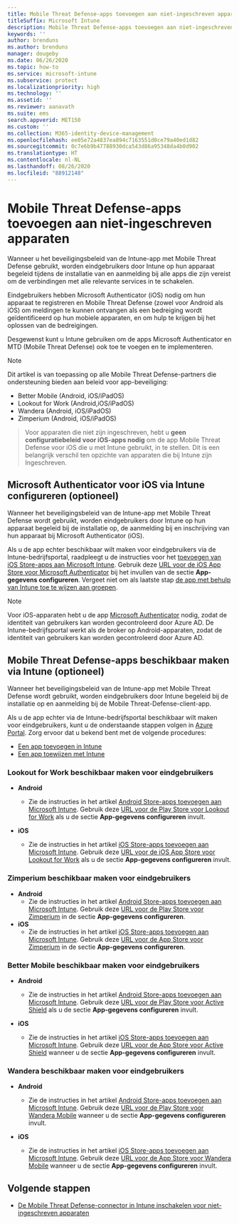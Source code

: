 ```yaml
---
title: Mobile Threat Defense-apps toevoegen aan niet-ingeschreven apparaten
titleSuffix: Microsoft Intune
description: Mobile Threat Defense-apps toevoegen aan niet-ingeschreven apparaten door apparaatgebruikers.
keywords: ''
author: brenduns
ms.author: brenduns
manager: dougeby
ms.date: 06/26/2020
ms.topic: how-to
ms.service: microsoft-intune
ms.subservice: protect
ms.localizationpriority: high
ms.technology: ''
ms.assetid: ''
ms.reviewer: aanavath
ms.suite: ems
search.appverid: MET150
ms.custom: ''
ms.collection: M365-identity-device-management
ms.openlocfilehash: ee05e72a4837ea894c7163551d0ce79a40ed1d82
ms.sourcegitcommit: 0c7e6b9b47788930dca543d86a95348da4b0d902
ms.translationtype: HT
ms.contentlocale: nl-NL
ms.lasthandoff: 08/26/2020
ms.locfileid: "88912148"
---
```

# <a name="add-mobile-threat-defense-apps-to-unenrolled-devices"></a>Mobile Threat Defense-apps toevoegen aan niet-ingeschreven apparaten

Wanneer u het beveiligingsbeleid van de Intune-app met Mobile Threat Defense gebruikt, worden eindgebruikers door Intune op hun apparaat begeleid tijdens de installatie van en aanmelding bij alle apps die zijn vereist om de verbindingen met alle relevante services in te schakelen.

Eindgebruikers hebben Microsoft Authenticator (iOS) nodig om hun apparaat te registreren en Mobile Threat Defense (zowel voor Android als iOS) om meldingen te kunnen ontvangen als een bedreiging wordt geïdentificeerd op hun mobiele apparaten, en om hulp te krijgen bij het oplossen van de bedreigingen.

Desgewenst kunt u Intune gebruiken om de apps Microsoft Authenticator en MTD (Mobile Threat Defense) ook toe te voegen en te implementeren.

> [!NOTE]
> Dit artikel is van toepassing op alle Mobile Threat Defense-partners die ondersteuning bieden aan beleid voor app-beveiliging:
>
> - Better Mobile (Android, iOS/iPadOS)
> - Lookout for Work (Android,iOS/iPadOS)
> - Wandera (Android, iOS/iPadOS)
> - Zimperium (Android, iOS/iPadOS)

> Voor apparaten die niet zijn ingeschreven, hebt u **geen configuratiebeleid voor iOS-apps nodig** om de app Mobile Threat Defense voor iOS die u met Intune gebruikt, in te stellen. Dit is een belangrijk verschil ten opzichte van apparaten die bij Intune zijn Ingeschreven.

## <a name="configure-microsoft-authenticator-for-ios-via-intune-optional"></a>Microsoft Authenticator voor iOS via Intune configureren (optioneel)

Wanneer het beveiligingsbeleid van de Intune-app met Mobile Threat Defense wordt gebruikt, worden eindgebruikers door Intune op hun apparaat begeleid bij de installatie op, de aanmelding bij en inschrijving van hun apparaat bij Microsoft Authenticator (iOS).

Als u de app echter beschikbaar wilt maken voor eindgebruikers via de Intune-bedrijfsportal, raadpleegt u de instructies voor het [toevoegen van iOS Store-apps aan Microsoft Intune](../apps/store-apps-ios.md). Gebruik deze [URL voor de iOS App Store voor Microsoft Authenticator](https://itunes.apple.com/us/app/microsoft-authenticator/id983156458?mt=8) bij het invullen van de sectie **App-gegevens configureren**. Vergeet niet om als laatste stap [de app met behulp van Intune toe te wijzen aan groepen](../apps/apps-deploy.md).

> [!NOTE]
> Voor iOS-apparaten hebt u de app [Microsoft Authenticator](/azure/multi-factor-authentication/end-user/microsoft-authenticator-app-how-to) nodig, zodat de identiteit van gebruikers kan worden gecontroleerd door Azure AD. De Intune-bedrijfsportal werkt als de broker op Android-apparaten, zodat de identiteit van gebruikers kan worden gecontroleerd door Azure AD.

## <a name="making-mobile-threat-defense-apps-available-via-intune-optional"></a>Mobile Threat Defense-apps beschikbaar maken via Intune (optioneel)

Wanneer het beveiligingsbeleid van de Intune-app met Mobile Threat Defense wordt gebruikt, worden eindgebruikers door Intune begeleid bij de installatie op en aanmelding bij de Mobile Threat-Defense-client-app.

Als u de app echter via de Intune-bedrijfsportal beschikbaar wilt maken voor eindgebruikers, kunt u de onderstaande stappen volgen in [Azure Portal](https://portal.azure.com/). Zorg ervoor dat u bekend bent met de volgende procedures:

- [Een app toevoegen in Intune](../apps/apps-add.md)
- [Een app toewijzen met Intune](../apps/apps-deploy.md)

### <a name="making-lookout-for-work-available-to-end-users"></a>Lookout for Work beschikbaar maken voor eindgebruikers

- **Android**  
  - Zie de instructies in het artikel [Android Store-apps toevoegen aan Microsoft Intune](../apps/store-apps-android.md). Gebruik deze [URL voor de Play Store voor Lookout for Work](https://play.google.com/store/apps/details?id=com.lookout.enterprise) als u de sectie **App-gegevens configureren** invult.

- **iOS**
  - Zie de instructies in het artikel [iOS Store-apps toevoegen aan Microsoft Intune](../apps/store-apps-ios.md). Gebruik deze [URL voor de iOS App Store voor Lookout for Work](https://itunes.apple.com/us/app/lookout-for-work/id997193468?mt=8) als u de sectie **App-gegevens configureren** invult.

<!-- ### Making Symantec Endpoint Protection Mobile available to end users
- **Android**
  - See the instructions for [adding Android store apps to Microsoft Intune](../apps/store-apps-android.md). When completing the **Configure app information** section, use this [SEP Mobile app store URL](https://play.google.com/store/apps/details?id=com.skycure.skycure). For **Minimum operating system**, select **Android 4.0 (Ice Cream Sandwich)**.

- **iOS**
  - See the instructions for [adding iOS store apps to Microsoft Intune](../apps/store-apps-ios.md). Use this [SEP Mobile - App Store URL](https://itunes.apple.com/us/app/skycure/id695620821?mt=8) when completing the **Configure app information** section.

### Making Check Point SandBlast Mobile available to end users
- **Android**  
  - See the instructions for [adding Android store apps to Microsoft Intune](../apps/store-apps-android.md). Use this [Check Point SandBlast Mobile - Play Store URL](https://play.google.com/store/apps/details?id=com.lacoon.security.fox) when completing the **Configure app information** section. 

- **iOS**
  - See the instructions for [adding iOS store apps to Microsoft Intune](../apps/store-apps-ios.md). Use this [Check Point SandBlast Mobile - App Store URL](https://apps.apple.com/us/app/sandblast-mobile-protect/id1006390797) when completing the **Configure app information** section. -->

### <a name="making-zimperium-available-to-end-users"></a>Zimperium beschikbaar maken voor eindgebruikers

- **Android**
  - Zie de instructies in het artikel [Android Store-apps toevoegen aan Microsoft Intune](../apps/store-apps-android.md). Gebruik deze [URL voor de Play Store voor Zimperium](https://play.google.com/store/apps/details?id=com.zimperium.zips&hl=en) in de sectie **App-gegevens configureren**.
- **iOS**
  - Zie de instructies in het artikel [iOS Store-apps toevoegen aan Microsoft Intune](../apps/store-apps-ios.md). Gebruik deze [URL voor de App Store voor Zimperium](https://itunes.apple.com/us/app/zimperium-zips/id1030924459?mt=8) in de sectie **App-gegevens configureren**.

<!-- ### Making Pradeo available to end users
- **Android**
  - See the instructions for [adding Android store apps to Microsoft Intune](../apps/store-apps-android.md). Use this [Pradeo - Play Store URL](https://play.google.com/store/apps/details?id=net.pradeo.service&hl=en_US) when completing the **Configure app information** section.

- **iOS**
  - See the instructions for [adding iOS store apps to Microsoft Intune](../apps/store-apps-ios.md). Use this [Pradeo - App Store URL](https://itunes.apple.com/us/app/pradeo-agent/id547979360?mt=8) when completing the **Configure app information** section. -->

### <a name="making-better-mobile-available-to-end-users"></a>Better Mobile beschikbaar maken voor eindgebruikers

- **Android**
  - Zie de instructies in het artikel [Android Store-apps toevoegen aan Microsoft Intune](../apps/store-apps-android.md). Gebruik deze [URL voor de Play Store voor Active Shield](https://play.google.com/store/apps/details?id=com.better.active.shield.enterprise) als u de sectie **App-gegevens configureren** invult.

- **iOS**
  - Zie de instructies in het artikel [iOS Store-apps toevoegen aan Microsoft Intune](../apps/store-apps-ios.md). Gebruik deze [URL voor de App Store voor Active Shield](https://itunes.apple.com/us/app/activeshield/id980234260?mt=8&uo=4) wanneer u de sectie **App-gegevens configureren** invult.

<!-- ### Making Sophos available to end users
- **Android**
  - See the instructions for [adding Android store apps to Microsoft Intune](../apps/store-apps-android.md). Use this [Sophos - Play Store URL](https://play.google.com/store/apps/details?id=com.sophos.smsec) when completing the **Configure app information** section.

- **iOS**
  - See the instructions for [adding iOS store apps to Microsoft Intune](../apps/store-apps-ios.md). Use this [ActiveShield - App Store URL](https://itunes.apple.com/us/app/sophos-mobile-security/id1086924662?mt=8) when completing the **Configure app information** section.  -->

### <a name="making-wandera-available-to-end-users"></a>Wandera beschikbaar maken voor eindgebruikers
- **Android**
  - Zie de instructies in het artikel [Android Store-apps toevoegen aan Microsoft Intune](../apps/store-apps-android.md). Gebruik deze [URL voor de Play Store voor Wandera Mobile](https://play.google.com/store/apps/details?id=com.wandera.android) wanneer u de sectie **App-gegevens configureren** invult.

- **iOS**
  - Zie de instructies in het artikel [iOS Store-apps toevoegen aan Microsoft Intune](../apps/store-apps-ios.md). Gebruik deze [URL voor de App Store voor Wandera Mobile](https://itunes.apple.com/app/wandera/id605469330) wanneer u de sectie **App-gegevens configureren** invult.

## <a name="next-steps"></a>Volgende stappen

- [De Mobile Threat Defense-connector in Intune inschakelen voor niet-ingeschreven apparaten](mtd-enable-unenrolled-devices.md)